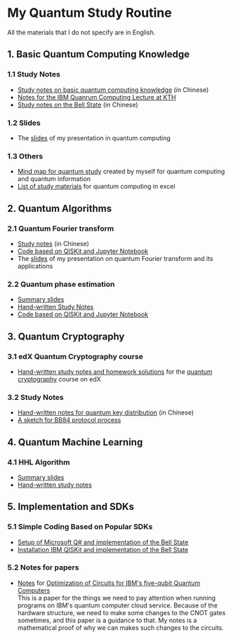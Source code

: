 # My Quantum Study Routine
All the materials that I do not specify are in English. 
## 1. Basic Quantum Computing Knowledge
### 1.1 Study Notes
   * [Study notes on basic quantum computing knowledge](https://github.com/yangjy0826/Quantum-Study/blob/master/study%20notes/quantum%20computing.pdf) (in Chinese)
   * [Notes for the IBM Quanrum Computing Lecture at KTH](https://github.com/yangjy0826/Quantum-Study/blob/master/study%20notes/IBM.pdf) 
   * [Study notes on the Bell State](https://blog.csdn.net/m0_37622530/article/details/82991134) (in Chinese)
### 1.2 Slides
   * The [slides](https://github.com/yangjy0826/Quantum-Study/blob/master/quantum%20computing%20slides.pdf) of my presentation in quantum computing </br>
### 1.3 Others
   * [Mind map for quantum study](https://github.com/yangjy0826/Quantum-Study/blob/master/Quantum%20Computing%20-%20Mind%20Map.png) created by myself for quantum computing and quantum information </br>
   * [List of study materials](https://github.com/yangjy0826/Quantum-Study/blob/master/List%20of%20materials%20for%20quantum%20study.xlsx) for quantum computing in excel </br>
## 2. Quantum Algorithms
### 2.1 Quantum Fourier transform
   * [Study notes](https://blog.csdn.net/m0_37622530/article/details/83032517) (in Chinese)
   * [Code based on QISKit and Jupyter Notebook](https://github.com/yangjy0826/IBM-QISKit/blob/master/qiskit_QFT.ipynb)
   * The [slides]() of my presentation on quantum Fourier transform and its applications </br>
### 2.2 Quantum phase estimation
   * [Summary slides](https://github.com/yangjy0826/Quantum-Study/blob/master/summary%20slides/phase%20estimation%20notes%20-%20Claire%20.pdf)
   * [Hand-written Study Notes](https://github.com/yangjy0826/Quantum-Study/blob/master/study%20notes/phase%20estimation.pdf)
   * [Code based on QISKit and Jupyter Notebook](https://github.com/yangjy0826/IBM-QISKit/blob/master/qiskit_QPE.ipynb)
## 3. Quantum Cryptography
### 3.1 edX Quantum Cryptography course
   * [Hand-written study notes and homework solutions](https://github.com/yangjy0826/Quantum-Study/tree/master/edX-CaltechDelft-Quantum-Cryptography) for the [quantum cryptography](https://courses.edx.org/courses/course-v1:CaltechDelftX+QuCryptox+3T2018/course/) course on edX </br>
### 3.2 Study Notes
   * [Hand-written notes for quantum key distribution](https://github.com/yangjy0826/Quantum-Study/blob/master/study%20notes/qkd.pdf) (in Chinese)
   * [A sketch for BB84 protocol process](https://github.com/yangjy0826/Quantum-Study/blob/master/study%20notes/BB84%20process%20sketch.pdf) 
## 4. Quantum Machine Learning
### 4.1 HHL Algorithm
   * [Summary slides](https://github.com/yangjy0826/Quantum-Study/blob/master/summary%20slides/HHL%20notes%20-%20Claire.pdf)
   * [Hand-written study notes](https://github.com/yangjy0826/Quantum-Study/blob/master/study%20notes/HHL.pdf)
## 5. Implementation and SDKs
### 5.1 Simple Coding Based on Popular SDKs
   * [Setup of Microsoft Q# and implementation of the Bell State](https://github.com/yangjy0826/Microsoft-Q-)
   * [Installation IBM QISKit and implementation of the Bell State](https://github.com/yangjy0826/IBM-QISKit/blob/master/qiskit_bell_state.ipynb)
### 5.2 Notes for papers
   * [Notes](https://github.com/yangjy0826/Quantum-Study/blob/master/study%20notes/ibm-5qubits.pdf) for [Optimization of Circuits for IBM's five-qubit Quantum Computers](https://arxiv.org/pdf/1810.00129.pdf) </br>
This is a paper for the things we need to pay attention when running programs on IBM's quantum computer cloud service. Because of the hardware structure, we need to make some changes to the CNOT gates sometimes, and this paper is a guidance to that. My notes is a mathematical proof of why we can makes such changes to the circuits.
